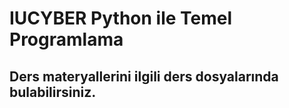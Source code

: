 # IUCYBER Python ile Temel Programlama
## Ders materyallerini ilgili ders dosyalarında bulabilirsiniz.
